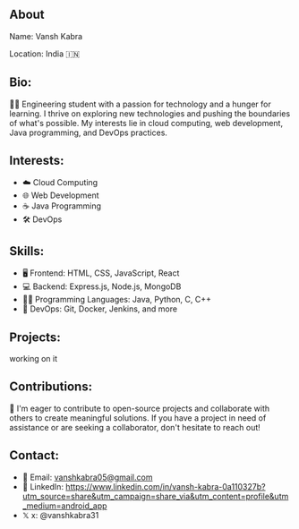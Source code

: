 ## About
Name: Vansh Kabra

Location: India 🇮🇳

## Bio:
👨‍💻 Engineering student with a passion for technology and a hunger for learning. I thrive on exploring new technologies and pushing the boundaries of what's possible. My interests lie in cloud computing, web development, Java programming, and DevOps practices.

## Interests:
- ☁️ Cloud Computing
- 🌐 Web Development
- ☕ Java Programming
- 🛠️ DevOps

## Skills:
- 🖥️ Frontend: HTML, CSS, JavaScript, React
- 💻 Backend: Express.js, Node.js, MongoDB
- 👨‍💼 Programming Languages: Java, Python, C, C++
- 🔧 DevOps: Git, Docker, Jenkins, and more

## Projects:
working on it 

## Contributions:
🌟 I'm eager to contribute to open-source projects and collaborate with others to create meaningful solutions. If you have a project in need of assistance or are seeking a collaborator, don't hesitate to reach out!

## Contact:

- 📧 Email: vanshkabra05@gmail.com
- 🔗 LinkedIn: https://www.linkedin.com/in/vansh-kabra-0a110327b?utm_source=share&utm_campaign=share_via&utm_content=profile&utm_medium=android_app
- 𝕏 x: @vanshkabra31
